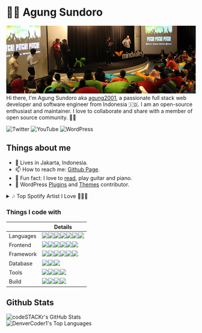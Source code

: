 # 👋😁 Agung Sundoro

![Cover](img/cover.jpg)
Hi there, I'm Agung Sundoro aka [agung2001][website], a passionate full stack web developer and software engineer from Indonesia 🇮🇩.
I am an open-source enthusiast and maintainer. I love to collaborate and share with a member of open source community. 🌟🥳

![Twitter](https://img.shields.io/twitter/follow/agung2001?style=social) 
![YouTube](https://img.shields.io/youtube/channel/subscribers/UCI1uulkvet06Mm3wfpQvpLg?style=social)
![WordPress](https://img.shields.io/badge/WordPress-agung2001-000)

## Things about me

- 📍 Lives in Jakarta, Indonesia.
- 📫 How to reach me: [Github Page][website].
- 🤩 Fun fact: I love to [read][goodreads], play guitar and piano.
- 🧩️ WordPress [Plugins](https://profiles.wordpress.org/agung2001/#content-plugins) and [Themes](https://profiles.wordpress.org/agung2001/#content-themes) contributor.

<details>
    <summary>🎶 Top Spotify Artist I Love 🎸🥁🎹</summary>

- 🤘 [AC/DC](https://open.spotify.com/artist/4vGrte8FDu062Ntj0RsPiZ)
- 🤘 [Dream Theater](https://open.spotify.com/artist/2aaLAng2L2aWD2FClzwiep)
- 🤘 [Polyphia](https://open.spotify.com/artist/4vGrte8FDu062Ntj0RsPiZ)
- 🤘 [Megadeth](https://open.spotify.com/artist/1Yox196W7bzVNZI7RBaPnf)
- 🤘 [Steel Panther](https://open.spotify.com/artist/3l02WF362j1oHOurzuseBv)
- [More](https://open.spotify.com/user/21yip2zhtynpaalfr53tonr5a)
</details>
  

### Things I code with

|          | Details                                                                                                                                                                                                                                                                                                                                                                                                                                                                                                                                                                                                                                                                                                                    |
|----------|----------------------------------------------------------------------------------------------------------------------------------------------------------------------------------------------------------------------------------------------------------------------------------------------------------------------------------------------------------------------------------------------------------------------------------------------------------------------------------------------------------------------------------------------------------------------------------------------------------------------------------------------------------------------------------------------------------------------------|
| Languages | <img height="20" src="https://cdn.jsdelivr.net/gh/devicons/devicon/icons/html5/html5-original.svg"><img height="20" src="https://cdn.jsdelivr.net/gh/devicons/devicon/icons/css3/css3-original.svg"><img height="20" src="https://cdn.jsdelivr.net/gh/devicons/devicon/icons/javascript/javascript-original.svg"><img height="20" src="https://cdn.jsdelivr.net/gh/devicons/devicon/icons/php/php-original.svg"><img height="20" src="https://cdn.jsdelivr.net/gh/devicons/devicon/icons/python/python-original.svg"><img height="20" src="https://cdn.jsdelivr.net/gh/devicons/devicon/icons/go/go-original.svg"><img height="20" src="https://cdn.jsdelivr.net/gh/devicons/devicon/icons/markdown/markdown-original.svg"> |
| Frontend | <img height="20" src="https://cdn.jsdelivr.net/gh/devicons/devicon/icons/jquery/jquery-original.svg"><img height="20" src="https://cdn.jsdelivr.net/gh/devicons/devicon/icons/sass/sass-original.svg"><img height="20" src="https://cdn.jsdelivr.net/gh/devicons/devicon/icons/bootstrap/bootstrap-original.svg"><img height="20" src="https://cdn.jsdelivr.net/gh/devicons/devicon/icons/tailwindcss/tailwindcss-plain.svg"><img height="20" src="https://cdn.jsdelivr.net/gh/devicons/devicon/icons/svelte/svelte-original.svg"><img height="20" src="https://cdn.jsdelivr.net/gh/devicons/devicon/icons/typescript/typescript-original.svg"> |
| Framework | <img height="20" src="https://cdn.jsdelivr.net/gh/devicons/devicon/icons/wordpress/wordpress-plain.svg"><img height="20" src="https://cdn.jsdelivr.net/gh/devicons/devicon/icons/woocommerce/woocommerce-original.svg"><img height="20" src="https://cdn.jsdelivr.net/gh/devicons/devicon/icons/laravel/laravel-plain.svg"><img height="20" src="https://cdn.jsdelivr.net/gh/devicons/devicon/icons/cakephp/cakephp-original.svg"><img height="20" src="https://cdn.jsdelivr.net/gh/devicons/devicon/icons/codeigniter/codeigniter-plain.svg"><img height="20" src="https://cdn.jsdelivr.net/gh/devicons/devicon/icons/nodejs/nodejs-original.svg"> |
| Database | <img height="20" src="https://cdn.jsdelivr.net/gh/devicons/devicon/icons/mysql/mysql-original.svg"><img height="20" src="https://cdn.jsdelivr.net/gh/devicons/devicon/icons/mongodb/mongodb-original.svg"><img height="20" src="https://cdn.jsdelivr.net/gh/devicons/devicon/icons/redis/redis-original.svg"> |
| Tools    | <img height="20" src="https://cdn.jsdelivr.net/gh/devicons/devicon/icons/vscode/vscode-original.svg"><img height="20" src="https://cdn.jsdelivr.net/gh/devicons/devicon/icons/jetbrains/jetbrains-original.svg"><img height="20" src="https://cdn.jsdelivr.net/gh/devicons/devicon/icons/git/git-original.svg"><img height="20" src="https://cdn.jsdelivr.net/gh/devicons/devicon/icons/subversion/subversion-original.svg"> |
| Build    | <img height="20" src="https://cdn.jsdelivr.net/gh/devicons/devicon/icons/linux/linux-original.svg"><img height="20" src="https://cdn.jsdelivr.net/gh/devicons/devicon/icons/docker/docker-original.svg"><img height="20" src="https://cdn.jsdelivr.net/gh/devicons/devicon/icons/grunt/grunt-original.svg"><img height="20" src="https://cdn.jsdelivr.net/gh/devicons/devicon/icons/webpack/webpack-original.svg"> |

## Github Stats

<img alt="codeSTACKr's GitHub Stats" src="https://github-readme-stats.vercel.app/api?username=agung2001&show_icons=true&hide_border=false&title_color=ff652f&icon_color=FFE400&bg_color=09131B&text_color=ffffff&border_color=0c1a25" /> <br />
<img alt="DenverCoder1's Top Languages" src="https://github-readme-stats.vercel.app/api/top-langs/?username=agung2001&langs_count=8&layout=compact&theme=react&hide_border=true&bg_color=1F222E&title_color=F85D7F&icon_color=F8D866"/>

[website]: https://agung2001.github.io
[wordpress]: https://profiles.wordpress.org/agung2001
[goodreads]: https://goodreads.com/agungsundoro